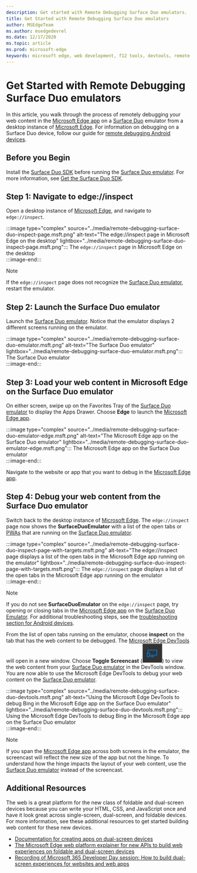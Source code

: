 ```yaml
---
description: Get started with Remote Debugging Surface Duo emulators.
title: Get Started with Remote Debugging Surface Duo emulators
author: MSEdgeTeam
ms.author: msedgedevrel
ms.date: 12/17/2020
ms.topic: article
ms.prod: microsoft-edge
keywords: microsoft edge, web development, f12 tools, devtools, remote debugging, android, surface duo
---
```

# Get Started with Remote Debugging Surface Duo emulators  

In this article, you walk through the process of remotely debugging your web content in the [Microsoft Edge app][GooglePlayStoreAppsComMicrosoftEmmx] on a [Surface Duo][MicrosoftSurfaceDevicesSurfaceDuo] emulator from a desktop instance of [Microsoft Edge][MicrosoftEdge].  For information on debugging on a Surface Duo device, follow our guide for [remote debugging Android devices][DevtoolsRemoteDebuggingMain].  

## Before you Begin

Install the [Surface Duo SDK][MicrosoftDownload100847] before running the [Surface Duo emulator][DualScreenAndroidUseEmulator].  For more information, see [Get the Surface Duo SDK][DualScreenAndroidGetDuoSdk].  

## Step 1: Navigate to edge://inspect  

Open a desktop instance of [Microsoft Edge][MicrosoftEdge], and navigate to `edge://inspect`.  

:::image type="complex" source="../media/remote-debugging-surface-duo-inspect-page.msft.png" alt-text="The edge://inspect page in Microsoft Edge on the desktop" lightbox="../media/remote-debugging-surface-duo-inspect-page.msft.png":::
   The `edge://inspect` page in Microsoft Edge on the desktop  
:::image-end:::

> [!NOTE]
> If the `edge://inspect` page does not recognize the [Surface Duo emulator][DualScreenAndroidUseEmulator], restart the emulator.  

## Step 2: Launch the Surface Duo emulator  

Launch the [Surface Duo emulator][DualScreenAndroidUseEmulator].  Notice that the emulator displays 2 different screens running on the emulator.  

:::image type="complex" source="../media/remote-debugging-surface-duo-emulator.msft.png" alt-text="The Surface Duo emulator" lightbox="../media/remote-debugging-surface-duo-emulator.msft.png":::
   The Surface Duo emulator  
:::image-end:::  

## Step 3: Load your web content in Microsoft Edge on the Surface Duo emulator  

On either screen, swipe up on the Favorites Tray of the [Surface Duo emulator][DualScreenAndroidUseEmulator] to display the Apps Drawer.  Choose **Edge** to launch the [Microsoft Edge app][GooglePlayStoreAppsComMicrosoftEmmx].  

:::image type="complex" source="../media/remote-debugging-surface-duo-emulator-edge.msft.png" alt-text="The Microsoft Edge app on the Surface Duo emulator" lightbox="../media/remote-debugging-surface-duo-emulator-edge.msft.png":::
   The Microsoft Edge app on the Surface Duo emulator  
:::image-end:::  

Navigate to the website or app that you want to debug in the [Microsoft Edge app][GooglePlayStoreAppsComMicrosoftEmmx].  

## Step 4: Debug your web content from the Surface Duo emulator  

Switch back to the desktop instance of [Microsoft Edge][MicrosoftEdge].  The `edge://inspect` page now shows the **SurfaceDuoEmulator** with a list of the open tabs or [PWAs][ProgressiveWebAppsIndex] that are running on the [Surface Duo emulator][DualScreenAndroidUseEmulator].  

:::image type="complex" source="../media/remote-debugging-surface-duo-inspect-page-with-targets.msft.png" alt-text="The edge://inspect page displays a list of the open tabs in the Microsoft Edge app running on the emulator" lightbox="../media/remote-debugging-surface-duo-inspect-page-with-targets.msft.png":::
   The `edge://inspect` page displays a list of the open tabs in the Microsoft Edge app running on the emulator  
:::image-end:::  

> [!NOTE]
> If you do not see **SurfaceDuoEmulator** on the `edge://inspect` page, try opening or closing tabs in the [Microsoft Edge app][GooglePlayStoreAppsComMicrosoftEmmx] on the [Surface Duo Emulator][DualScreenAndroidUseEmulator].  For additional troubleshooting steps, see the [troubleshooting section for Android devices][DevtoolsRemoteDebuggingIndexTroubleshootingDevtoolsIsNotDetectingAndroidDevice].  

From the list of open tabs running on the emulator, choose **inspect** on the tab that has the web content to be debugged.  The [Microsoft Edge DevTools][DevtoolsIndex] will open in a new window.  Choose **Toggle Screencast** \(![Toggle Screencast][ImageToggleScreencastIcon]\) to view the web content from your [Surface Duo emulator][DualScreenAndroidUseEmulator] in the DevTools window.  You are now able to use the Microsoft Edge DevTools to debug your web content on the [Surface Duo emulator][DualScreenAndroidUseEmulator].  

:::image type="complex" source="../media/remote-debugging-surface-duo-devtools.msft.png" alt-text="Using the Microsoft Edge DevTools to debug Bing in the Microsoft Edge app on the Surface Duo emulator" lightbox="../media/remote-debugging-surface-duo-devtools.msft.png":::
   Using the Microsoft Edge DevTools to debug Bing in the Microsoft Edge app on the Surface Duo emulator  
:::image-end:::  

> [!NOTE]
> If you span the [Microsoft Edge app][GooglePlayStoreAppsComMicrosoftEmmx] across both screens in the emulator, the screencast will reflect the new size of the app but not the hinge.  To understand how the hinge impacts the layout of your web content, use the [Surface Duo emulator][DualScreenAndroidUseEmulator] instead of the screencast.  

## Additional Resources  

The web is a great platform for the new class of foldable and dual-screen devices because you can write your HTML, CSS, and JavaScript once and have it look great across single-screen, dual-screen, and foldable devices.  For more information, see these additional resources to get started building web content for these new devices.  

*   [Documentation for creating apps on dual-screen devices][DualScreenIndex]  
*   [The Microsoft Edge web platform explainer for new APIs to build web experiences on foldable and dual-screen devices][GithubMicrosoftedgeMsedgeexplainersFoldablesExplainer]  
*   [Recording of Microsoft 365 Developer Day session: How to build dual-screen experiences for websites and web apps][YoutubeDxrzwsqxpvc]  

<!-- image links -->  

[ImageToggleScreencastIcon]: images/toggle-screencast-icon.msft.png  

<!-- links -->  

[DevtoolsIndex]: ../index.md "Microsoft Edge (Chromium) Developer Tools | Microsoft Docs"  
[ProgressiveWebAppsIndex]: ../progressive-web-apps-chromium/index.md "Progressive Web Apps on Windows | Microsoft Docs"  
[DevtoolsRemoteDebuggingMain]: ./index.md "Get started with remote debugging Android devices | Microsoft Docs"  
[DevtoolsRemoteDebuggingIndexTroubleshootingDevtoolsIsNotDetectingAndroidDevice]: ./index.md#troubleshooting-devtools-is-not-detecting-the-android-device "Troubleshooting: DevTools is not detecting the Android device - Get started with remote debugging Android devices | Microsoft Docs"  

[DualScreenIndex]: /dual-screen/index "Create apps for dual-screen devices | Microsoft Docs"  
[DualScreenAndroidUseEmulator]: /dual-screen/android/use-emulator "Use the Surface DUo emulator | Microsoft Docs"  
[DualScreenAndroidGetDuoSdk]: /dual-screen/android/get-duo-sdk "Get the Surface Duo SDK | Microsoft Docs"  

[MicrosoftEdge]: https://www.microsoft.com/edge "Introducing the new Microsoft Edge"  
[MicrosoftSurfaceDevicesSurfaceDuo]: https://www.microsoft.com/surface/devices/surface-duo "The new Surface Duo | Microsoft Surface"  
[MicrosoftDownload100847]: https://www.microsoft.com/download/details.aspx?id=100847 "Download Surface Duo SDK Preview Release | Microsoft Download Center"  

[GooglePlayStoreAppsComMicrosoftEmmx]: https://play.google.com/store/apps/details?id=com.microsoft.emmx "Microsoft Edge: Web Browser | GooglePlay"  

[GithubMicrosoftedgeMsedgeexplainersFoldablesExplainer]: https://github.com/MicrosoftEdge/MSEdgeExplainers/blob/master/Foldables/explainer.md "Web Platform Primitives for Enlightened Experiences on Foldable Devices - MicrosoftEdge/MSEdgeExplainers | GitHub"  

[YoutubeDxrzwsqxpvc]: https://youtu.be/DXrZWsqXPVc "How to build dual-screen experiences for the website and web apps | YouTube"  
